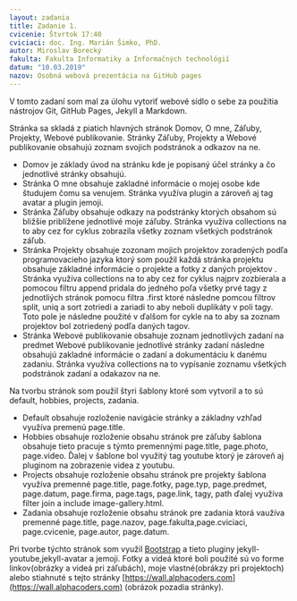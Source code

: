 ```yaml
---
layout: zadania
title: Zadanie 1.
cvicenie: Štvrtok 17:40
cviciaci: doc. Ing. Marián Šimko, PhD.
autor: Miroslav Borecký
fakulta: Fakulta Informatiky a Informačných technológií
datum: "10.03.2019"
nazov: Osobná webová prezentácia na GitHub pages
---
```

 V tomto zadaní som mal za úlohu vytoriť webové sídlo o sebe za použitia nástrojov Git, GitHub Pages, Jekyll a Markdown.  

 Stránka sa skladá z piatich hlavných stránok Domov, O mne, Záľuby, Projekty, Webové publikovanie. Stránky Záľuby, Projekty a Webové publikovanie obsahujú zoznam svojich podstránok a odkazov na ne.  
 * Domov je základy úvod na stránku kde je popisaný účel stránky a čo jednotlivé stránky obsahujú.  
 * Stránka O mne obsahuje zakladné informácie o mojej osobe kde študujem čomu sa venujem. Stránka využíva plugin a zároveň aj tag avatar a plugin jemoji.  
 * Stránka Záľuby obsahuje odkazy na podstránky ktorých obsahom sú bližšie priblížene jednotlivé moje záľuby. Stránka využíva collections na to aby cez for cyklus zobrazila všetky zoznam všetkých podstránok záľub.   
 * Stránka Projekty obsahuje zozonam mojich projektov zoradených podľa programovacieho jazyka ktorý som použil každá stránka projektu obsahuje základné informácie o projekte a fotky z daných projektov . Stránka využíva collections na to aby cez for cyklus najprv zozbierala a pomocou filtru append pridala do jedného poľa všetky prvé tagy z jednotliých stránok pomocu filtra .first ktoré následne pomcou filtrov split, uniq a sort zotriedi a zariadi to aby neboli duplikáty v poli tagy. Toto pole je následne použité v ďalšom for cykle na to aby sa zoznam projektov bol zotriedený podľa daných tagov. 
 * Stránka Webové publikovanie obsahuje zoznam jednotlivých zadaní na predmet Webové publikovanie jednotlivé stránky zadaní následne obsahujú zakladné informácie o zadaní a dokumentáciu k danému zadaniu. Stránka využíva collections na to vypísanie zoznamu všetkých podstránok zadaní a odakazov na ne.
 
  Na tvorbu stránok som použil štyri šablony ktoré som vytvoril a to sú  default, hobbies, projects, zadania.  
  * Default obsahuje rozloženie navigácie stránky a základny vzhľad využíva premenú page.title.  
  * Hobbies obsahuje rozloženie obsahu stránok pre záľuby šablona obsahuje tieto pracuje s týmto premennými page.title, page.photo, page.video. Ďalej v šablone bol využitý tag youtube ktorý je zároveň aj pluginom na zobrazenie videa z youtubu.  
  * Projects obsahuje rozloženie obsahu stránok pre projekty šablona využíva premenné page.title, page.fotky, page.typ, page.predmet, page.datum, page.firma, page.tags, page.link, tagy, path ďalej využíva filter join a include image-gallery.html.  
  * Zadania obsahuje rozloženie obsahu stránok pre zadania ktorá vaužíva premenné page.title, page.nazov, page.fakulta,page.cviciaci, page.cvicenie, page.autor, page.datum.  

  Pri tvorbe týchto stránok som využil [Bootstrap](https://getbootstrap.com) a tieto pluginy jekyll-youtube,jekyll-avatar a jemoji. Fotky a videá ktoré boli použité sú vo forme linkov(obrázky a videá pri záľubách), moje vlastné(obrákzy pri projektoch) alebo stiahnuté s tejto stránky [https://wall.alphacoders.com](https://wall.alphacoders.com) (obrázok pozadia stránky).
